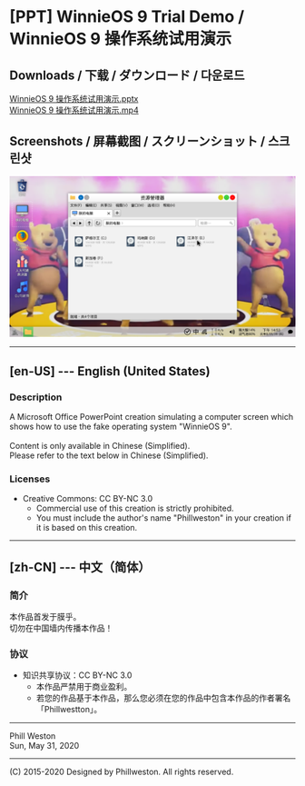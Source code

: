 # [PPT] WinnieOS 9 Trial Demo / WinnieOS 9 操作系统试用演示

## Downloads / 下载 / ダウンロード / 다운로드

[WinnieOS 9 操作系统试用演示.pptx](https://raw.githubusercontent.com/Phillweston/PPT---WinnieOS-9-Trial-Demo/master/HERE/WinnieOS%209%20操作系统试用演示.pptx)<br>
[WinnieOS 9 操作系统试用演示.mp4](https://raw.githubusercontent.com/Phillweston/PPT---WinnieOS-9-Trial-Demo/master/HERE/WinnieOS%209%20操作系统试用演示.mp4)

## Screenshots / 屏幕截图 / スクリーンショット / 스크린샷

![](https://github.com/Phillweston/PPT---WinnieOS-9-Trial-Demo/blob/master/HERE/WinnieOS%209%20操作系统试用演示_Preview.png)

-----

## [en-US] --- English (United States)

### Description

A Microsoft Office PowerPoint creation simulating a computer screen which shows how to use the fake operating system "WinnieOS 9".<br>
<br>
Content is only available in Chinese (Simplified).<br>
Please refer to the text below in Chinese (Simplified).

### Licenses

* Creative Commons: CC BY-NC 3.0
	* Commercial use of this creation is strictly prohibited.
	* You must include the author's name "Phillweston" in your creation if it is based on this creation.

-----

## [zh-CN] --- 中文（简体）

### 简介

本作品首发于膜乎。
<br>
切勿在中国墙内传播本作品！

### 协议

* 知识共享协议：CC BY-NC 3.0
	* 本作品严禁用于商业盈利。
	* 若您的作品基于本作品，那么您必须在您的作品中包含本作品的作者署名「Phillwestton」。

-----

Phill Weston<br>
Sun, May 31, 2020

-----

(C) 2015-2020 Designed by Phillweston. All rights reserved.
